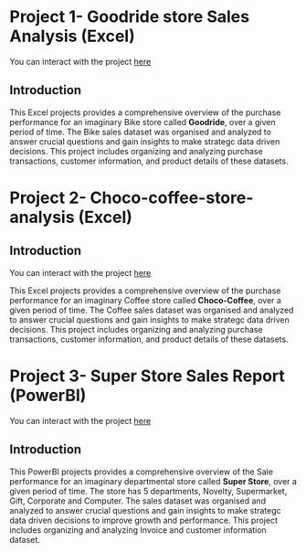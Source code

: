 # Project 1- Goodride store Sales Analysis (Excel)

You can interact with the project [here](https://1drv.ms/x/c/b8e8fdd319a907e1/Ebg3beouaVxHuwkvlOzeNTwBkKoIOB3kNqk36A8UMPK-jw?e=n9lQ7j&nav=MTVfe0QyMTdDMzlDLTZBMkEtNEE1QS04MUQxLUY3N0EwM0E1ODVFQ30)

## Introduction

This Excel projects provides a comprehensive overview of the purchase performance for an imaginary Bike store called **Goodride**, over a given period of time. The Bike sales dataset was organised and analyzed to answer crucial questions and gain insights to make strategc data driven decisions. This project includes organizing and analyzing purchase transactions, customer information, and product details of these datasets.

# Project 2- Choco-coffee-store-analysis (Excel)

## Introduction

You can interact with the project [here](https://1drv.ms/x/c/b8e8fdd319a907e1/EYsugyZJVs5HuXuTODvQqEABmSS1j892JrJL9GiM12BenA?e=aWfY35)

This Excel projects provides a comprehensive overview of the purchase performance for an imaginary Coffee store called **Choco-Coffee**, over a given period of time. The Coffee sales dataset was organised and analyzed to answer crucial questions and gain insights to make strategc data driven decisions. This project includes organizing and analyzing purchase transactions, customer information, and product details of these datasets.

# Project 3- Super Store Sales Report (PowerBI)

You can interact with the project [here](https://app.powerbi.com/links/K-pMlojKy3?ctid=6ca78932-d96b-4bc9-a757-8cbc03f574b9&pbi_source=linkShare)

## Introduction

This PowerBI projects provides a comprehensive overview of the Sale performance for an imaginary departmental store called **Super Store**, over a given period of time. The store has 5 departments, Novelty, Supermarket, Gift, Corporate and Computer. The sales dataset was organised and analyzed to answer crucial questions and gain insights to make strategc data driven decisions to improve growth and performance. This project includes organizing and analyzing Invoice and customer information dataset.

